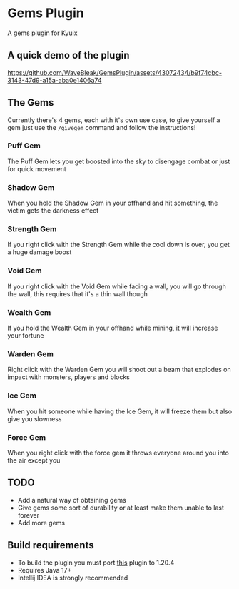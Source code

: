 # Gems Plugin
A gems plugin for Kyuix

## A quick demo of the plugin
https://github.com/WaveBleak/GemsPlugin/assets/43072434/b9f74cbc-3143-47d9-a15a-aba0e1406a74


## The Gems
Currently there's 4 gems, each with it's own use case, to give yourself a gem just use the `/givegem` command and follow the instructions! 


### Puff Gem
The Puff Gem lets you get boosted into the sky to disengage combat or just for quick movement

### Shadow Gem
When you hold the Shadow Gem in your offhand and hit something, the victim gets the darkness effect

### Strength Gem
If you right click with the Strength Gem while the cool down is over, you get a huge damage boost

### Void Gem
If you right click with the Void Gem while facing a wall, you will go through the wall, this requires that it's a thin wall though

### Wealth Gem
If you hold the Wealth Gem in your offhand while mining, it will increase your fortune

### Warden Gem
Right click with the Warden Gem you will shoot out a beam that explodes on impact with monsters, players and blocks

### Ice Gem
When you hit someone while having the Ice Gem, it will freeze them but also give you slowness

### Force Gem
When you right click with the force gem it throws everyone around you into the air except you


## TODO
- Add a natural way of obtaining gems
- Give gems some sort of durability or at least make them unable to last forever
- Add more gems

## Build requirements 
- To build the plugin you must port [this](https://github.com/hmzel/ParticleSFX/tree/master) plugin to 1.20.4
- Requires Java 17+
- Intellij IDEA is strongly recommended
